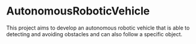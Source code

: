 # AutonomousRoboticVehicle
This project aims to develop an autonomous robotic vehicle that is able to detecting and avoiding obstacles and can also follow a specific object.
